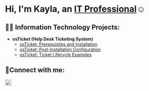 <h1>Hi, I'm Kayla, an <a href="https://linkedin.com/in/KaylaCarmicle">IT Professional</a>☺</h1>

<h2>👨‍💻 Information Technology Projects:</h2>

- <b>osTicket (Help Desk Ticketing System)</b>
  - [osTicket: Prerequisites and Installation](https://github.com/kcarmicle/osticket-prereqs)
  - [osTicket: Post-Installation Configuration](https://github.com/kcarmicle/osticket-post-installation-config)
  - [osTicket: Ticket Lifecycle Examples](https://github.com/kcarmicle/osticket-ticket-lifecycle/blob/main/README.md)

<h2>🤳Connect with me:</h2>

[<img align="left" alt="Josh | LinkedIn" width="22px" src="https://cdn.jsdelivr.net/npm/simple-icons@v3/icons/linkedin.svg" />][linkedin]

[linkedin]: https://www.linkedin.com/in/kayla-carmicle-205260340/

